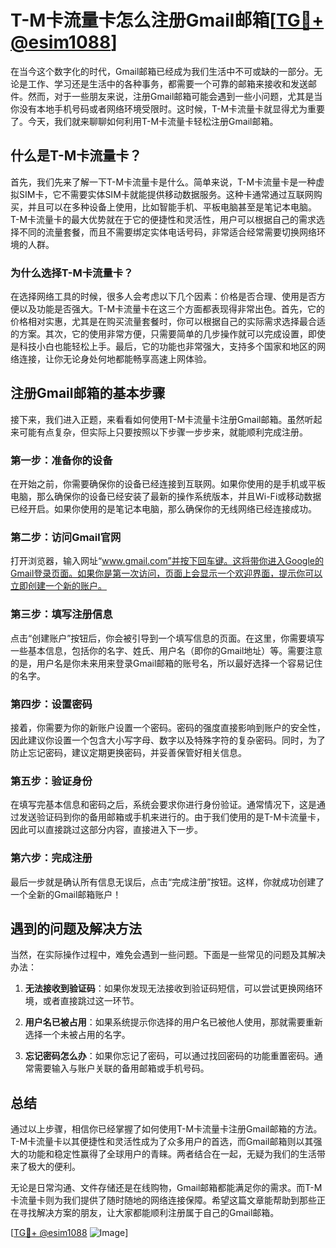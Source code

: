 # T-M卡流量卡怎么注册Gmail邮箱[[TG💪+ @esim1088](https://t.me/s/esim1088)]

在当今这个数字化的时代，Gmail邮箱已经成为我们生活中不可或缺的一部分。无论是工作、学习还是生活中的各种事务，都需要一个可靠的邮箱来接收和发送邮件。然而，对于一些朋友来说，注册Gmail邮箱可能会遇到一些小问题，尤其是当你没有本地手机号码或者网络环境受限时。这时候，T-M卡流量卡就显得尤为重要了。今天，我们就来聊聊如何利用T-M卡流量卡轻松注册Gmail邮箱。

## 什么是T-M卡流量卡？

首先，我们先来了解一下T-M卡流量卡是什么。简单来说，T-M卡流量卡是一种虚拟SIM卡，它不需要实体SIM卡就能提供移动数据服务。这种卡通常通过互联网购买，并且可以在多种设备上使用，比如智能手机、平板电脑甚至是笔记本电脑。T-M卡流量卡的最大优势就在于它的便捷性和灵活性，用户可以根据自己的需求选择不同的流量套餐，而且不需要绑定实体电话号码，非常适合经常需要切换网络环境的人群。

### 为什么选择T-M卡流量卡？

在选择网络工具的时候，很多人会考虑以下几个因素：价格是否合理、使用是否方便以及功能是否强大。T-M卡流量卡在这三个方面都表现得非常出色。首先，它的价格相对实惠，尤其是在购买流量套餐时，你可以根据自己的实际需求选择最合适的方案。其次，它的使用非常方便，只需要简单的几步操作就可以完成设置，即使是科技小白也能轻松上手。最后，它的功能也非常强大，支持多个国家和地区的网络连接，让你无论身处何地都能畅享高速上网体验。

## 注册Gmail邮箱的基本步骤

接下来，我们进入正题，来看看如何使用T-M卡流量卡注册Gmail邮箱。虽然听起来可能有点复杂，但实际上只要按照以下步骤一步步来，就能顺利完成注册。

### 第一步：准备你的设备

在开始之前，你需要确保你的设备已经连接到互联网。如果你使用的是手机或平板电脑，那么确保你的设备已经安装了最新的操作系统版本，并且Wi-Fi或移动数据已经开启。如果你使用的是笔记本电脑，那么确保你的无线网络已经连接成功。

### 第二步：访问Gmail官网

打开浏览器，输入网址“www.gmail.com”并按下回车键。这将带你进入Google的Gmail登录页面。如果你是第一次访问，页面上会显示一个欢迎界面，提示你可以立即创建一个新的账户。

### 第三步：填写注册信息

点击“创建账户”按钮后，你会被引导到一个填写信息的页面。在这里，你需要填写一些基本信息，包括你的名字、姓氏、用户名（即你的Gmail地址）等。需要注意的是，用户名是你未来用来登录Gmail邮箱的账号名，所以最好选择一个容易记住的名字。

### 第四步：设置密码

接着，你需要为你的新账户设置一个密码。密码的强度直接影响到账户的安全性，因此建议你设置一个包含大小写字母、数字以及特殊字符的复杂密码。同时，为了防止忘记密码，建议定期更换密码，并妥善保管好相关信息。

### 第五步：验证身份

在填写完基本信息和密码之后，系统会要求你进行身份验证。通常情况下，这是通过发送验证码到你的备用邮箱或手机来进行的。由于我们使用的是T-M卡流量卡，因此可以直接跳过这部分内容，直接进入下一步。

### 第六步：完成注册

最后一步就是确认所有信息无误后，点击“完成注册”按钮。这样，你就成功创建了一个全新的Gmail邮箱账户！

## 遇到的问题及解决方法

当然，在实际操作过程中，难免会遇到一些问题。下面是一些常见的问题及其解决办法：

1. **无法接收到验证码**：如果你发现无法接收到验证码短信，可以尝试更换网络环境，或者直接跳过这一环节。
   
2. **用户名已被占用**：如果系统提示你选择的用户名已被他人使用，那就需要重新选择一个未被占用的名字。

3. **忘记密码怎么办**：如果你忘记了密码，可以通过找回密码的功能重置密码。通常需要输入与账户关联的备用邮箱或手机号码。

## 总结

通过以上步骤，相信你已经掌握了如何使用T-M卡流量卡注册Gmail邮箱的方法。T-M卡流量卡以其便捷性和灵活性成为了众多用户的首选，而Gmail邮箱则以其强大的功能和稳定性赢得了全球用户的青睐。两者结合在一起，无疑为我们的生活带来了极大的便利。

无论是日常沟通、文件存储还是在线购物，Gmail邮箱都能满足你的需求。而T-M卡流量卡则为我们提供了随时随地的网络连接保障。希望这篇文章能帮助到那些正在寻找解决方案的朋友，让大家都能顺利注册属于自己的Gmail邮箱。

[[TG💪+ @esim1088](https://t.me/s/esim1088) ![Image](https://i.postimg.cc/4NQfJmqS/Snipaste-2025-05-13-00-14-12.png)]
